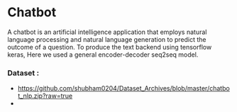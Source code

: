 # Chatbot
A chatbot is an artificial intelligence application that employs natural language processing and natural language generation to predict the outcome of a question. To produce the text backend using tensorflow keras, Here we used a general encoder-decoder seq2seq model.

### Dataset : 
 * https://github.com/shubham0204/Dataset_Archives/blob/master/chatbot_nlp.zip?raw=true
 * 
